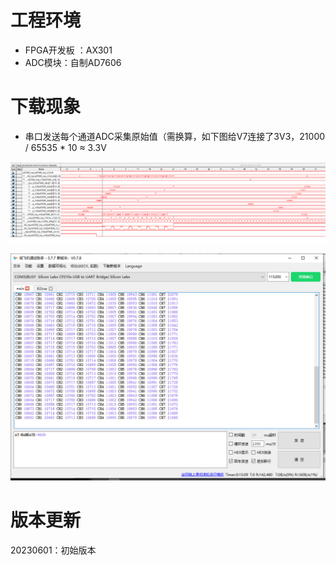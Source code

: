 # 工程环境

+ FPGA开发板 ：AX301
+ ADC模块：自制AD7606



# 下载现象

- 串口发送每个通道ADC采集原始值（需换算，如下图给V7连接了3V3，21000 / 65535 * 10 ≈ 3.3V

![Finish](Finish.png)

![Finish2](Finish2.png)



# 版本更新

20230601：初始版本
